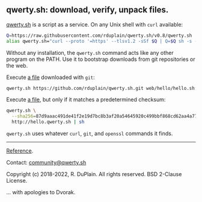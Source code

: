## qwerty.sh: download, verify, unpack files.

[qwerty.sh](https://qwerty.sh) is a script as a service.
On any Unix shell with `curl` available:

```sh
Q=https://raw.githubusercontent.com/rduplain/qwerty.sh/v0.8/qwerty.sh
alias qwerty.sh="curl --proto '=https' --tlsv1.2 -sSf $Q | Q=$Q sh -s -"
```

Without any installation, the `qwerty.sh` command acts like any other program
on the PATH. Use it to bootstrap downloads from git repositories or the web.

Execute [a file][hello.sh] downloaded with `git`:

```sh
qwerty.sh https://github.com/rduplain/qwerty.sh.git web/hello/hello.sh:- | sh
```

Execute [a file][hello.sh], but only if it matches a predetermined checksum:

```sh
qwerty.sh \
  --sha256=87d9aaac491de41f2e19d7bc8b3af20a54645920c499bbf868cd62aa4a77f4c7 \
  http://hello.qwerty.sh | sh
```

`qwerty.sh` uses whatever `curl`, `git`, and `openssl` commands it finds.

---

[Reference](doc/reference.md).

Contact: community@qwerty.sh

Copyright (c) 2018-2022, R. DuPlain. All rights reserved.
BSD 2-Clause License.

... with apologies to Dvorak.


[hello.sh]: https://github.com/rduplain/qwerty.sh/blob/master/web/hello/hello.sh
